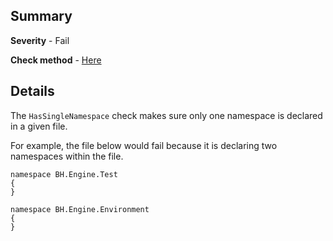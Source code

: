 ## Summary

**Severity** - Fail

**Check method** - [Here](https://github.com/BHoM/Test_Toolkit/blob/master/CodeComplianceTest_Engine/Query/Checks/HasSingleNamespace.cs)

## Details

The `HasSingleNamespace` check makes sure only one namespace is declared in a given file.

For example, the file below would fail because it is declaring two namespaces within the file.

```
namespace BH.Engine.Test
{
}

namespace BH.Engine.Environment
{
}
```